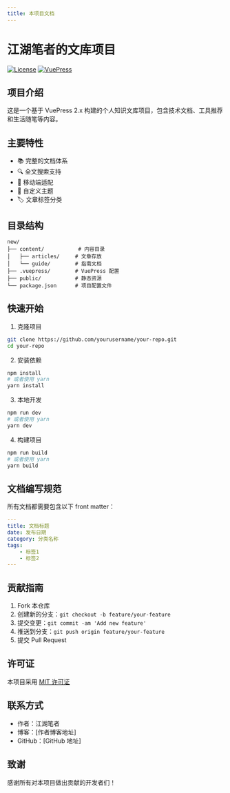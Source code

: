 ```yaml
---
title: 本项目文档
---
```


# 江湖笔者的文库项目

[![License](https://img.shields.io/badge/license-MIT-blue.svg)](LICENSE)
[![VuePress](https://img.shields.io/badge/vuepress-2.x-brightgreen.svg)](https://v2.vuepress.vuejs.org/)

## 项目介绍

这是一个基于 VuePress 2.x 构建的个人知识文库项目，包含技术文档、工具推荐和生活随笔等内容。

## 主要特性

- 📚 完整的文档体系
- 🔍 全文搜索支持
- 📱 移动端适配
- 🎨 自定义主题
- 🏷️ 文章标签分类

## 目录结构

```
new/
├── content/           # 内容目录
│   ├── articles/     # 文章存放
│   └── guide/        # 指南文档
├── .vuepress/        # VuePress 配置
├── public/           # 静态资源
└── package.json      # 项目配置文件
```

## 快速开始

1. 克隆项目
```bash
git clone https://github.com/yourusername/your-repo.git
cd your-repo
```

2. 安装依赖
```bash
npm install
# 或者使用 yarn
yarn install
```

3. 本地开发
```bash
npm run dev
# 或者使用 yarn
yarn dev
```

4. 构建项目
```bash
npm run build
# 或者使用 yarn
yarn build
```

## 文档编写规范

所有文档都需要包含以下 front matter：

```yaml
---
title: 文档标题
date: 发布日期
category: 分类名称
tags:
    - 标签1
    - 标签2
---
```

## 贡献指南

1. Fork 本仓库
2. 创建新的分支：`git checkout -b feature/your-feature`
3. 提交变更：`git commit -am 'Add new feature'`
4. 推送到分支：`git push origin feature/your-feature`
5. 提交 Pull Request

## 许可证

本项目采用 [MIT 许可证](LICENSE)

## 联系方式

- 作者：江湖笔者
- 博客：[作者博客地址]
- GitHub：[GitHub 地址]

## 致谢

感谢所有对本项目做出贡献的开发者们！